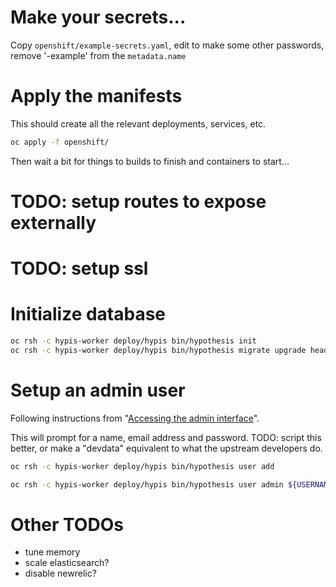 # Make your secrets...

Copy `openshift/example-secrets.yaml`, edit to make some other passwords, remove '-example' from the
`metadata.name`

# Apply the manifests

This should create all the relevant deployments, services, etc.

```bash
oc apply -f openshift/
```

Then wait a bit for things to builds to finish and containers to start...

# TODO: setup routes to expose externally
# TODO: setup ssl

# Initialize database

```bash
oc rsh -c hypis-worker deploy/hypis bin/hypothesis init
oc rsh -c hypis-worker deploy/hypis bin/hypothesis migrate upgrade head
```

# Setup an admin user

Following instructions from
"[Accessing the admin interface](https://h.readthedocs.io/en/latest/developing/administration/)".

This will prompt for a name, email address and password. TODO: script this better, or make a
"devdata" equivalent to what the upstream developers do.

```bash
oc rsh -c hypis-worker deploy/hypis bin/hypothesis user add
```

```bash
oc rsh -c hypis-worker deploy/hypis bin/hypothesis user admin ${USERNAME}
```

# Other TODOs

- tune memory
- scale elasticsearch?
- disable newrelic?
